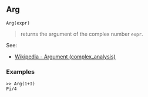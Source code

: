 ## Arg

```
Arg(expr)
```

> returns the argument of the complex number `expr`.

See:
* [Wikipedia - Argument (complex_analysis)](http://en.wikipedia.org/wiki/Argument_%28complex_analysis%29)

### Examples
``` 
>> Arg(1+I)   
Pi/4
```  
